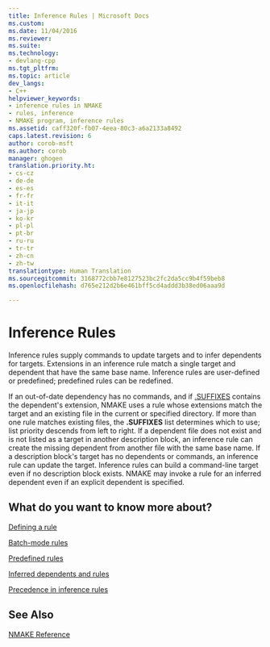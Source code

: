 ```yaml
---
title: Inference Rules | Microsoft Docs
ms.custom: 
ms.date: 11/04/2016
ms.reviewer: 
ms.suite: 
ms.technology:
- devlang-cpp
ms.tgt_pltfrm: 
ms.topic: article
dev_langs:
- C++
helpviewer_keywords:
- inference rules in NMAKE
- rules, inference
- NMAKE program, inference rules
ms.assetid: caff320f-fb07-4eea-80c3-a6a2133a8492
caps.latest.revision: 6
author: corob-msft
ms.author: corob
manager: ghogen
translation.priority.ht:
- cs-cz
- de-de
- es-es
- fr-fr
- it-it
- ja-jp
- ko-kr
- pl-pl
- pt-br
- ru-ru
- tr-tr
- zh-cn
- zh-tw
translationtype: Human Translation
ms.sourcegitcommit: 3168772cbb7e8127523bc2fc2da5cc9b4f59beb8
ms.openlocfilehash: d765e212d2b6e461bff5cd4addd3b38ed06aaa9d

---
```

# Inference Rules
Inference rules supply commands to update targets and to infer dependents for targets. Extensions in an inference rule match a single target and dependent that have the same base name. Inference rules are user-defined or predefined; predefined rules can be redefined.  
  
 If an out-of-date dependency has no commands, and if [.SUFFIXES](../build/dot-directives.md) contains the dependent's extension, NMAKE uses a rule whose extensions match the target and an existing file in the current or specified directory. If more than one rule matches existing files, the **.SUFFIXES** list determines which to use; list priority descends from left to right. If a dependent file does not exist and is not listed as a target in another description block, an inference rule can create the missing dependent from another file with the same base name. If a description block's target has no dependents or commands, an inference rule can update the target. Inference rules can build a command-line target even if no description block exists. NMAKE may invoke a rule for an inferred dependent even if an explicit dependent is specified.  
  
## What do you want to know more about?  
 [Defining a rule](../build/defining-a-rule.md)  
  
 [Batch-mode rules](../build/batch-mode-rules.md)  
  
 [Predefined rules](../build/predefined-rules.md)  
  
 [Inferred dependents and rules](../build/inferred-dependents-and-rules.md)  
  
 [Precedence in inference rules](../build/precedence-in-inference-rules.md)  
  
## See Also  
 [NMAKE Reference](../build/nmake-reference.md)


<!--HONumber=Jan17_HO2-->



